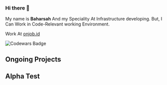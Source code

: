 ### Hi there 👋


My name is **Baharsah** And my Speciality At Infrastructure developing.
But, I Can Work in Code-Relevant working Environment. 

Work At [onjob.id](https://onjob.id)

![Codewars Badge](https://www.codewars.com/users/baharsah/badges/large)

## Ongoing Projects




## Alpha Test








